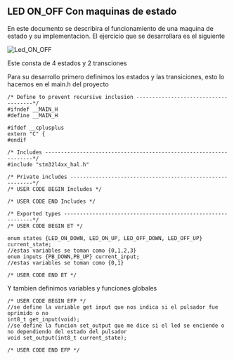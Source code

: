 ## LED ON_OFF Con maquinas de estado

En este documento se describira el funcionamiento de una maquina de estado y su implementacion.
El ejercicio que se desarrollara es el siguiente

![Led_ON_OFF](https://github.com/vagudelop/Sstemas-en-tiempo-real/blob/master/Imagenes/Led_ON_OFF.JPG)

Este consta de 4 estados y 2 transciones

Para su desarrollo primero definimos los estados y las transiciones, esto lo hacemos en el main.h del proyecto
```
/* Define to prevent recursive inclusion -------------------------------------*/
#ifndef __MAIN_H
#define __MAIN_H

#ifdef __cplusplus
extern "C" {
#endif

/* Includes ------------------------------------------------------------------*/
#include "stm32l4xx_hal.h"

/* Private includes ----------------------------------------------------------*/
/* USER CODE BEGIN Includes */

/* USER CODE END Includes */

/* Exported types ------------------------------------------------------------*/
/* USER CODE BEGIN ET */

enum states {LED_ON_DOWN, LED_ON_UP, LED_OFF_DOWN, LED_OFF_UP} current_state;
//estas variables se toman como {0,1,2,3}
enum inputs {PB_DOWN,PB_UP} current_input;
//estas variables se toman como {0,1}

/* USER CODE END ET */
```
Y tambien definimos variables y funciones globales 
```
/* USER CODE BEGIN EFP */
//se define la variable get input que nos indica si el pulsador fue oprimido o no
int8_t get_input(void);
//se define la funcion set_output que me dice si el led se enciende o no dependiendo del estado del pulsador
void set_output(int8_t current_state);

/* USER CODE END EFP */
```

